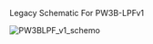 Legacy Schematic For PW3B-LPFv1

![PW3BLPF_v1_schemo](https://user-images.githubusercontent.com/127763821/230916882-f31b043d-c7c5-438d-addc-1ddc771c51c6.jpg)

